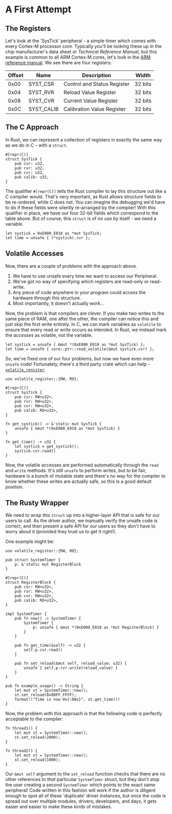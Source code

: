 # A First Attempt

## The Registers

Let's look at the 'SysTick' peripheral - a simple timer which comes with every Cortex-M processor core. Typically you'll be looking these up in the chip manufacturer's data sheet or *Technical Reference Manual*, but this example is common to all ARM Cortex-M cores, let's look in the [ARM reference manual]. We see there are four registers:

[ARM reference manual]: http://infocenter.arm.com/help/topic/com.arm.doc.dui0553a/Babieigh.html

| Offset | Name        | Description                 | Width  |
|--------|-------------|-----------------------------|--------|
| 0x00   | SYST_CSR    | Control and Status Register | 32 bits|
| 0x04   | SYST_RVR    | Reload Value Register       | 32 bits|
| 0x08   | SYST_CVR    | Current Value Register      | 32 bits|
| 0x0C   | SYST_CALIB  | Calibration Value Register  | 32 bits|

## The C Approach

In Rust, we can represent a collection of registers in exactly the same way as we do in C - with a `struct`.

```rust,ignore
#[repr(C)]
struct SysTick {
    pub csr: u32,
    pub rvr: u32,
    pub cvr: u32,
    pub calib: u32,
}
```

The qualifier `#[repr(C)]` tells the Rust compiler to lay this structure out like a C compiler would. That's very important, as Rust allows structure fields to be re-ordered, while C does not. You can imagine the debugging we'd have to do if these fields were silently re-arranged by the compiler! With this qualifier in place, we have our four 32-bit fields which correspond to the table above. But of course, this `struct` is of no use by itself - we need a variable.

```rust,ignore
let systick = 0xE000_E010 as *mut SysTick;
let time = unsafe { (*systick).cvr };
```

## Volatile Accesses

Now, there are a couple of problems with the approach above.

1. We have to use unsafe every time we want to access our Peripheral.
2. We've got no way of specifying which registers are read-only or read-write.
3. Any piece of code anywhere in your program could access the hardware
   through this structure.
4. Most importantly, it doesn't actually work...

Now, the problem is that compilers are clever. If you make two writes to the same piece of RAM, one after the other, the compiler can notice this and just skip the first write entirely. In C, we can mark variables as `volatile` to ensure that every read or write occurs as intended. In Rust, we instead mark the *accesses* as volatile, not the variable.

```rust,ignore
let systick = unsafe { &mut *(0xE000_E010 as *mut SysTick) };
let time = unsafe { core::ptr::read_volatile(&mut systick.cvr) };
```

So, we've fixed one of our four problems, but now we have even more `unsafe` code! Fortunately, there's a third party crate which can help - [`volatile_register`].

[`volatile_register`]: https://crates.io/crates/volatile_register

```rust,ignore
use volatile_register::{RW, RO};

#[repr(C)]
struct SysTick {
    pub csr: RW<u32>,
    pub rvr: RW<u32>,
    pub cvr: RW<u32>,
    pub calib: RO<u32>,
}

fn get_systick() -> &'static mut SysTick {
    unsafe { &mut *(0xE000_E010 as *mut SysTick) }
}

fn get_time() -> u32 {
    let systick = get_systick();
    systick.cvr.read()
}
```

Now, the volatile accesses are performed automatically through the `read` and `write` methods. It's still `unsafe` to perform writes, but to be fair, hardware is a bunch of mutable state and there's no way for the compiler to know whether these writes are actually safe, so this is a good default position.

## The Rusty Wrapper

We need to wrap this `struct` up into a higher-layer API that is safe for our users to call. As the driver author, we manually verify the unsafe code is correct, and then present a safe API for our users so they don't have to worry about it (provided they trust us to get it right!).

One example might be:

```rust,ignore
use volatile_register::{RW, RO};

pub struct SystemTimer {
    p: &'static mut RegisterBlock
}

#[repr(C)]
struct RegisterBlock {
    pub csr: RW<u32>,
    pub rvr: RW<u32>,
    pub cvr: RW<u32>,
    pub calib: RO<u32>,
}

impl SystemTimer {
    pub fn new() -> SystemTimer {
        SystemTimer {
            p: unsafe { &mut *(0xE000_E010 as *mut RegisterBlock) }
        }
    }

    pub fn get_time(&self) -> u32 {
        self.p.cvr.read()
    }

    pub fn set_reload(&mut self, reload_value: u32) {
        unsafe { self.p.rvr.write(reload_value) }
    }
}

pub fn example_usage() -> String {
    let mut st = SystemTimer::new();
    st.set_reload(0x00FF_FFFF);
    format!("Time is now 0x{:08x}", st.get_time())
}
```

Now, the problem with this approach is that the following code is perfectly acceptable to the compiler:

```rust,ignore
fn thread1() {
    let mut st = SystemTimer::new();
    st.set_reload(2000);
}

fn thread2() {
    let mut st = SystemTimer::new();
    st.set_reload(1000);
}
```

Our `&mut self` argument to the `set_reload` function checks that there are no other references to *that* particular `SystemTimer` struct, but they don't stop the user creating a second `SystemTimer` which points to the exact same peripheral! Code written in this fashion will work if the author is diligent enough to spot all of these 'duplicate' driver instances, but once the code is spread out over multiple modules, drivers, developers, and days, it gets easier and easier to make these kinds of mistakes.
